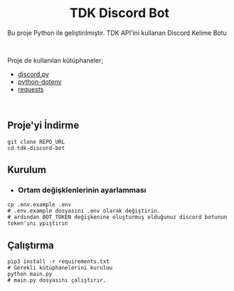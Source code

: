 <h1 align="center">TDK Discord Bot</h1>

Bu proje Python ile geliştirilmiştir. TDK API'ini kullanan Discord Kelime Botu

<br>

Proje de kullanılan kütüphaneler;
- [discord.py](https://github.com/Rapptz/discord.py)
- [python-dotenv](https://github.com/theskumar/python-dotenv)
- [requests](https://github.com/psf/requests)

<br>

## Proje'yi İndirme

```shell
git clone REPO_URL
cd tdk-discord-bot
```

## Kurulum

- ### Ortam değişklenlerinin ayarlamması

```shell
cp .env.example .env
# .env.example dosyasını .env olarak değiştirin.
# ardından BOT_TOKEN değişkenine oluşturmuş olduğunuz discord botunun token'ını ypıştırın
```

## Çalıştırma


```shell
pip3 install -r requirements.txt
# Gerekli kütüphanelerini kuruluu
python main.py
# main.py dosyasını çalıştırır.
```